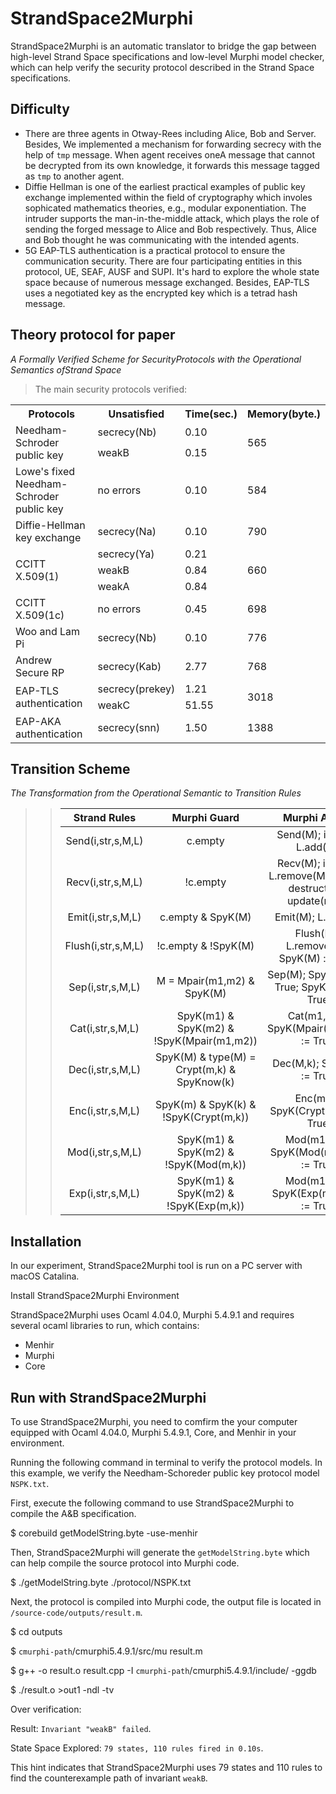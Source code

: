 StrandSpace2Murphi
====
StrandSpace2Murphi is an automatic translator to bridge the gap between high-level Strand Space specifications and low-level Murphi model checker, which can help verify the security protocol described in the Strand Space specifications.<br>

Difficulty<br>
---
- There are three agents in Otway-Rees including Alice, Bob and Server. Besides, We implemented a mechanism for forwarding secrecy with the help of `tmp` message. When agent receives oneA message that cannot be decrypted from its own knowledge, it forwards this message tagged as `tmp` to another agent.
- Diffie Hellman is one of the earliest practical examples of public key exchange implemented within the field of cryptography which involes sophicated mathematics theories, e.g., modular exponentiation. The intruder supports the man-in-the-middle attack, which plays the role of sending the forged message to Alice and Bob respectively. Thus, Alice and Bob  thought  he was communicating with the intended agents.
- 5G EAP-TLS authentication is a practical protocol to ensure the communication security. There are four participating entities in this protocol, UE, SEAF, AUSF and SUPI. It's hard to explore the whole state space because of numerous message exchanged. Besides, EAP-TLS uses a negotiated key  as the encrypted key which is a tetrad hash message.

Theory protocol for paper<br>
---
*A Formally Verified Scheme for SecurityProtocols with the Operational Semantics ofStrand Space*<br>
>The main security protocols verified:<br>
<table>
    <tr>
        <th>Protocols</th><th>Unsatisfied</th><th>Time(sec.)</th><th>Memory(byte.)</th>
    </tr>
    <tr>
        <td rowspan="2">Needham-Schroder public key</td><td>secrecy(Nb)</td><td>0.10</td><td rowspan="2">565</td>
    </tr>
    <tr>
        <td>weakB</td><td>0.15</td>
    </tr>
    <tr>
        <td>Lowe's fixed Needham-Schroder public key</td><td>no errors</td><td>0.10</td><td>584</td>
    </tr>
    <tr>
        <td>Diffie-Hellman key exchange</td><td>secrecy(Na)</td><td>0.10</td><td>790</td>
    </tr>
     <tr>
        <td rowspan="3">CCITT X.509(1)</td><td>secrecy(Ya)</td><td>0.21</td><td rowspan="3">660</td>
    </tr>
    <tr>
        <td>weakB</td><td>0.84</td>
    </tr>
    <tr>
        <td>weakA</td><td>0.84</td>
    </tr>
    <tr>
        <td>CCITT X.509(1c)</td><td>no errors</td><td>0.45</td><td>698</td>
    </tr>
    <tr>
        <td>Woo and Lam Pi</td><td>secrecy(Nb)</td><td>0.10</td><td>776</td>
    </tr>
    <tr>
        <td>Andrew Secure RP</td><td>secrecy(Kab)</td><td>2.77</td><td>768</td>
    </tr>
     <tr>
        <td rowspan="2">EAP-TLS authentication</td><td>secrecy(prekey)</td><td>1.21</td><td rowspan="2">3018 </td>
    </tr>
    <tr>
        <td>weakC</td><td>51.55</td>
    </tr>
     <tr>
        <td>EAP-AKA authentication</td><td>secrecy(snn)</td><td>1.50</td><td>1388</td>
    </tr>
</table>
 

Transition Scheme
---
*The Transformation from the Operational Semantic to Transition Rules*<br>


>>|Strand Rules | Murphi Guard | Murphi Action|
>>|:---:|:---: | :---:|
>>|Send(i,str,s,M,L)  | c.empty | Send(M); i := i+1; L.add(M)|
>>|Recv(i,str,s,M,L) | !c.empty |  Recv(M); i := i+1; L.remove(M); msg := destruct(M); update(msg)|
>>|Emit(i,str,s,M,L)  | c.empty & SpyK(M) |  Emit(M); L.add(M)|
>>|Flush(i,str,s,M,L) | !c.empty & !SpyK(M) |  Flush(M); L.remove(M); SpyK(M) := True|
>>|Sep(i,str,s,M,L)|  M = Mpair(m1,m2) & SpyK(M) | Sep(M); SpyK(m1) := True; SpyK(m2) := True|
>>|Cat(i,str,s,M,L) | SpyK(m1) & SpyK(m2) & !SpyK(Mpair(m1,m2)) |  Cat(m1,m2); SpyK(Mpair(m1,m2)) := True|
>>|Dec(i,str,s,M,L)|  SpyK(M) & type(M) = Crypt(m,k) & SpyKnow(k) |  Dec(M,k); SpyK(m) := True|
>>|Enc(i,str,s,M,L)|  SpyK(m) & SpyK(k) & !SpyK(Crypt(m,k)) |  Enc(m,k); SpyK(Crypt(m,k)) := True|
>>|Mod(i,str,s,M,L)|  SpyK(m1) & SpyK(m2) & !SpyK(Mod(m,k)) |  Mod(m1,m2); SpyK(Mod(m1,m2)) := True|
>>|Exp(i,str,s,M,L)|  SpyK(m1) & SpyK(m2) & !SpyK(Exp(m,k)) |  Mod(m1,m2); SpyK(Exp(m1,m2)) := True|


Installation<br>
---
In our experiment, StrandSpace2Murphi tool is run on a PC server with macOS Catalina.<br>

Install StrandSpace2Murphi Environment<br>

StrandSpace2Murphi uses Ocaml 4.04.0, Murphi 5.4.9.1 and requires several ocaml libraries to run, which contains:<br>
- Menhir
- Murphi 
- Core


Run with StrandSpace2Murphi<br>
---
To use StrandSpace2Murphi, you need to comfirm the your computer equipped with  Ocaml 4.04.0, Murphi 5.4.9.1, Core, and Menhir in your environment.<br>

Running the following command in terminal to verify the protocol models. In this example, we verify the Needham-Schoreder public key protocol model `NSPK.txt`.

First, execute the following command to use StrandSpace2Murphi to compile the A&B specification.

$ corebuild getModelString.byte -use-menhir 

Then, StrandSpace2Murphi will generate the `getModelString.byte` which can help compile the source protocol into Murphi code.

$ ./getModelString.byte ./protocol/NSPK.txt

Next, the protocol is compiled into Murphi code, the output file is located in `/source-code/outputs/result.m`.

$ cd outputs 

$ `cmurphi-path`/cmurphi5.4.9.1/src/mu result.m

$ g++ -o result.o result.cpp -I `cmurphi-path`/cmurphi5.4.9.1/include/ -ggdb

$ ./result.o >out1 -ndl -tv

Over verification:

Result: `Invariant "weakB" failed`.

State Space Explored: `79 states, 110 rules fired in 0.10s`.

This hint indicates that StrandSpace2Murphi uses 79 states and 110 rules to find the counterexample path of invariant `weakB`.


